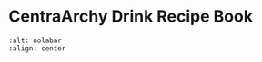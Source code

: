 # CentraArchy Drink Recipe Book

```{image} ./images/chophouse-nola-bar-300x229.jpg
:alt: nolabar
:align: center
```

